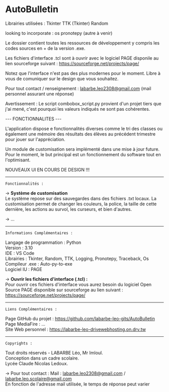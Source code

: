 # AutoBulletin
Librairies utilisées :
Tkinter
TTK (Tkinter)
Random

looking to incorporate :
os
pronotepy
(autre à venir)

Le dossier contient toutes les ressources de développement y compris les codes sources en + de la version .exe.

Les fichiers d'interface .tcl sont à ouvrir avec le logiciel PAGE disponile au lien sourceforge suivant :
https://sourceforge.net/projects/page/

Notez que l'interface n'est pas des plus modernes pour le moment. Libre à vous de comuniquer sur le design que vous souhaitez.

Pour tout contact / renseignement :
labarbe.leo2308@gmail.com
(mail personnel assurant une réponse)

Avertissement :
Le script combobox_script.py provient d'un projet tiers que j'ai mené, c'est pourquoi les valeurs indiqués ne sont pas cohérentes.

--- FONCTIONNALITES ---

L'application dispose e fonctionnalités diverses comme le tri des classes ou également une mémoire des résultats des élèves au précédent trimestre pour jouer sur l'appréciation.

Un module de customisation sera implémenté dans une mise à jour future.
Pour le moment, le but principal est un fonctionnement du software tout en l'optimisant.

NOUVEAUX UI EN COURS DE DESIGN !!!


___________________________________________________________________________

	Fonctionnalités :

&rarr; **Système de customisation**<br/>
Le système repose sur des sauvegardes dans des fichiers .txt locaux. La customisation permet de changer les couleurs, la police, la taille de cette dernière, les actions au survol, les curseurs, et bien d'autres.

&rarr; ...

___________________________________________________________________________

	Informations Complémentaires :

Langage de programmation : Python<br/>
Version : 3.10<br/>
IDE : VS Code<br/>
Librairies : Tkinter, Random, TTK, Logging, Pronotepy, Traceback, Os<br/>
Compileur .exe : Auto-py-to-exe<br/>
Logiciel IU : PAGE

&rarr; **Ouvrir les fichiers d'interface (.tcl) :**<br/>
	Pour ouvrir ces fichiers d'interface vous aurez besoin du logiciel
	Open Source PAGE disponible sur sourceforge au lien suivant :<br/>
		   https://sourceforge.net/projects/page/
___________________________________________________________________________

	Liens Complémentaires :

Page GitHub du projet : https://github.com/labarbe-leo-gits/AutoBulletin<br/>
Page MediaFire : ...<br/>
Site Web personnel : https://labarbe-leo-drivewebhosting.on.drv.tw
___________________________________________________________________________

	Copyrights :

Tout droits réservés - LABARBE Léo, Mr Imloul.<br/>
Conception dans un cadre scolaire.<br/>
Lycée Claude Nicolas Ledoux.

&rarr; Pour tout contact :
	Mail : labarbe.leo2308@gmail.com / labarbe.leo.scolaire@gmail.com<br/>
	En fonction de l'adresse mail utilisée, le temps de réponse peut varier

